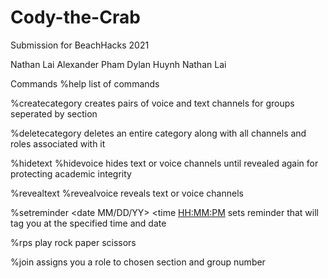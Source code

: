 # Cody-the-Crab
Submission for BeachHacks 2021

Nathan Lai
Alexander Pham
Dylan Huynh
Nathan Lai

Commands
%help
  list of commands

%createcategory <number> <category name>
  creates pairs of voice and text channels for groups seperated by section
  
%deletecategory <category name>
  deletes an entire category along with all channels and roles associated with it
  
%hidetext
%hidevoice
  hides text or voice channels until revealed again for protecting academic integrity
  
%revealtext
%revealvoice
  reveals text or voice channels
  
%setreminder <date MM/DD/YY> <time <HH:MM:PM>
  sets reminder that will tag you at the specified time and date
  
%rps
  play rock paper scissors
  
%join <category name> <group number>
  assigns you a role to chosen section and group number


